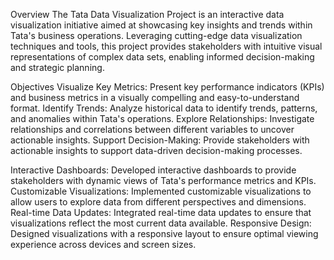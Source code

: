 Overview
The Tata Data Visualization Project is an interactive data visualization initiative aimed at showcasing key insights and trends within Tata's business operations.
Leveraging cutting-edge data visualization techniques and tools, this project provides stakeholders with intuitive visual representations of complex data sets, 
enabling informed decision-making and strategic planning.

Objectives
Visualize Key Metrics: Present key performance indicators (KPIs) and business metrics in a visually compelling and easy-to-understand format.
Identify Trends: Analyze historical data to identify trends, patterns, and anomalies within Tata's operations.
Explore Relationships: Investigate relationships and correlations between different variables to uncover actionable insights.
Support Decision-Making: Provide stakeholders with actionable insights to support data-driven decision-making processes.

Interactive Dashboards: Developed interactive dashboards to provide stakeholders with dynamic views of Tata's performance metrics and KPIs.
Customizable Visualizations: Implemented customizable visualizations to allow users to explore data from different perspectives and dimensions.
Real-time Data Updates: Integrated real-time data updates to ensure that visualizations reflect the most current data available.
Responsive Design: Designed visualizations with a responsive layout to ensure optimal viewing experience across devices and screen sizes.
